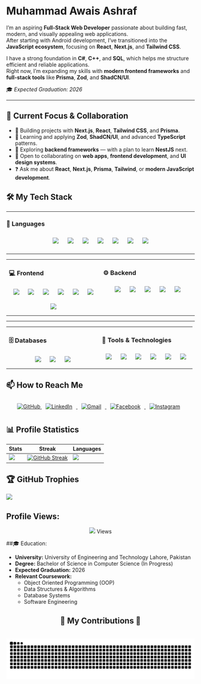 # Muhammad Awais Ashraf

I’m an aspiring **Full-Stack Web Developer** passionate about building fast, modern, and visually appealing web applications.  
After starting with Android development, I’ve transitioned into the **JavaScript ecosystem**, focusing on **React**, **Next.js**, and **Tailwind CSS**.  

I have a strong foundation in **C#**, **C++**, and **SQL**, which helps me structure efficient and reliable applications.  
Right now, I’m expanding my skills with **modern frontend frameworks** and **full-stack tools** like **Prisma**, **Zod**, and **ShadCN/UI**.  

🎓 *Expected Graduation: 2026*


---

## 🚀 Current Focus & Collaboration

- 🔭 Building projects with **Next.js**, **React**, **Tailwind CSS**, and **Prisma**.  
- 🌱 Learning and applying **Zod**, **ShadCN/UI**, and advanced **TypeScript** patterns.  
- 🧩 Exploring **backend frameworks** — with a plan to learn **NestJS** next.  
- 🌟 Open to collaborating on **web apps**, **frontend development**, and **UI design systems**.  
- ❓ Ask me about **React**, **Next.js**, **Prisma**, **Tailwind**, or **modern JavaScript development**.


## 🛠️ My Tech Stack  

---

### 🧠 Languages  

<div align="center">  
<a href="https://www.typescriptlang.org/" target="_blank"><img style="margin: 10px" src="https://img.shields.io/badge/-TypeScript-3178C6?style=flat&logo=typescript&logoColor=white" height="35" /></a>  
<a href="https://developer.mozilla.org/en-US/docs/Web/JavaScript" target="_blank"><img style="margin: 10px" src="https://img.shields.io/badge/-JavaScript-F7DF1E?style=flat&logo=javascript&logoColor=black" height="35" /></a>  
<a href="https://kotlinlang.org/" target="_blank"><img style="margin: 10px" src="https://img.shields.io/badge/-Kotlin-7F52FF?style=flat&logo=kotlin&logoColor=white" height="35" /></a>  
<a href="https://www.java.com/" target="_blank"><img style="margin: 10px" src="https://img.shields.io/badge/-Java-E34F26?style=flat&logo=java&logoColor=white" height="35" /></a>  
<a href="https://docs.microsoft.com/en-us/dotnet/csharp/" target="_blank"><img style="margin: 10px" src="https://img.shields.io/badge/-C%23-239120?style=flat&logo=csharp&logoColor=white" height="100" /></a>  
<a href="https://isocpp.org/" target="_blank"><img style="margin: 10px" src="https://img.shields.io/badge/-C++-00599C?style=flat&logo=c%2B%2B&logoColor=white" height="35" /></a>  
<a href="https://www.w3schools.com/sql/" target="_blank"><img style="margin: 10px" src="https://img.shields.io/badge/-SQL-4479A1?style=flat&logo=database&logoColor=white" height="35" /></a>  
</div>

---

<table><tr><td valign="top" width="50%">

### 💻 Frontend

<div align="center">  
<a href="https://react.dev/" target="_blank"><img style="margin: 10px" src="https://img.shields.io/badge/-React-61DAFB?style=flat&logo=react&logoColor=black" height="35" /></a>  
<a href="https://nextjs.org/" target="_blank"><img style="margin: 10px" src="https://img.shields.io/badge/-Next.js-000000?style=flat&logo=nextdotjs&logoColor=white" height="35" /></a>  
<a href="https://tailwindcss.com/" target="_blank"><img style="margin: 10px" src="https://img.shields.io/badge/-Tailwind%20CSS-38B2AC?style=flat&logo=tailwindcss&logoColor=white" height="35" /></a>  
<a href="https://developer.android.com/jetpack" target="_blank"><img style="margin: 10px" src="https://img.shields.io/badge/-Jetpack-34A853?style=flat&logo=android&logoColor=white" height="35" /></a>  
<a href="https://ui.shadcn.com/" target="_blank"><img style="margin: 10px" src="https://img.shields.io/badge/-ShadCN%2FUI-18181B?style=flat&logo=react&logoColor=white" height="35" /></a>  
<a href="https://developer.mozilla.org/en-US/docs/Web/HTML" target="_blank"><img style="margin: 10px" src="https://img.shields.io/badge/-HTML5-E34F26?style=flat&logo=html5&logoColor=white" height="35" /></a>  
<a href="https://developer.mozilla.org/en-US/docs/Web/CSS" target="_blank"><img style="margin: 10px" src="https://img.shields.io/badge/-CSS3-1572B6?style=flat&logo=css3&logoColor=white" height="35" /></a>  
</div>

</td><td valign="top" width="50%">

### ⚙️ Backend

<div align="center">  
<a href="https://nextjs.org/docs/app/building-your-application/routing/api-routes" target="_blank"><img style="margin: 10px" src="https://img.shields.io/badge/-Next.js%20API-000000?style=flat&logo=nextdotjs&logoColor=white" height="35" /></a>  
<a href="https://dagger.dev/hilt/" target="_blank"><img style="margin: 10px" src="https://img.shields.io/badge/-Hilt-34A853?style=flat&logo=android&logoColor=white" height="35" /></a>  
<a href="https://zod.dev/" target="_blank"><img style="margin: 10px" src="https://img.shields.io/badge/-Zod-3066BE?style=flat&logo=zod&logoColor=white" height="35" /></a>  
<a href="https://jwt.io/" target="_blank"><img style="margin: 10px" src="https://img.shields.io/badge/-JWT-000000?style=flat&logo=jsonwebtokens&logoColor=white" height="35" /></a>  
<a href="https://authjs.dev/" target="_blank"><img style="margin: 10px" src="https://img.shields.io/badge/-Auth.js-3B82F6?style=flat&logo=nextauth&logoColor=white" height="35" /></a>  
</div>

</td></tr></table>

---

<table><tr><td valign="top" width="50%">

### 🗄️ Databases  

<div align="center">  
<a href="https://www.prisma.io/" target="_blank"><img style="margin: 10px" src="https://img.shields.io/badge/-Prisma-2D3748?style=flat&logo=prisma&logoColor=white" height="35" /></a>  
<a href="https://developer.android.com/training/data-storage/room" target="_blank"><img style="margin: 10px" src="https://img.shields.io/badge/-Room%20DB-34A853?style=flat&logo=android&logoColor=white" height="35" /></a>  
<a href="https://www.microsoft.com/en-us/sql-server" target="_blank"><img style="margin: 10px" src="https://img.shields.io/badge/-SQL%20Server-CC2927?style=flat&logo=microsoftsqlserver&logoColor=white" height="35" /></a>  
</div>

</td><td valign="top" width="50%">

### 🧰 Tools & Technologies  

<div align="center">  
<a href="https://git-scm.com/" target="_blank"><img style="margin: 10px" src="https://img.shields.io/badge/-Git-F05032?style=flat&logo=git&logoColor=white" height="35" /></a>  
<a href="https://github.com/" target="_blank"><img style="margin: 10px" src="https://img.shields.io/badge/-GitHub-181717?style=flat&logo=github&logoColor=white" height="35" /></a>  
<a href="https://code.visualstudio.com/" target="_blank"><img style="margin: 10px" src="https://img.shields.io/badge/-VS%20Code-007ACC?style=flat&logo=visualstudiocode&logoColor=white" height="35" /></a>  
<a href="https://developer.android.com/studio" target="_blank"><img style="margin: 10px" src="https://img.shields.io/badge/-Android%20Studio-3DDC84?style=flat&logo=androidstudio&logoColor=white" height="35" /></a>  
<a href="https://www.figma.com/" target="_blank"><img style="margin: 10px" src="https://img.shields.io/badge/-Figma-F24E1E?style=flat&logo=figma&logoColor=white" height="35" /></a>  
<a href="https://vercel.com/" target="_blank"><img style="margin: 10px" src="https://img.shields.io/badge/-Vercel-000000?style=flat&logo=vercel&logoColor=white" height="35" /></a>  
</div>

</td></tr></table>


## 📫 How to Reach Me

<div align="center">

<a href="https://github.com/awais1019" target="blank">
    <img style="margin: 10px size: 30px" src="https://img.shields.io/badge/-GitHub-181717?style=flat&logo=github&logoColor=white" alt="GitHub"  height="35" />
</a>

<a href="https://www.linkedin.com/in/muhammad-awais-ashraf/" target="blank">
    <img style="margin: 10px" src="https://img.shields.io/badge/-LinkedIn-0A66C2?style=flat&logo=linkedin&logoColor=white" alt="LinkedIn"  height="35" />
</a>

<a href="mailto:mhawais431@gmail.com" target="blank">
    <img style="margin: 10px" src="https://img.shields.io/badge/-Gmail-D14836?style=flat&logo=gmail&logoColor=white" alt="Gmail" height="35" />
</a>

<a href="https://www.facebook.com/awais.ashraf.54922169" target="blank">
    <img style="margin: 10px" src="https://img.shields.io/badge/-Facebook-1877F2?style=flat&logo=facebook&logoColor=white" alt="Facebook"  height="35" />
</a>

<a href="https://www.instagram.com/awais.ashraf.54922169" target="blank">
    <img style="margin: 10px" src="https://img.shields.io/badge/-Instagram-E4405F?style=flat&logo=instagram&logoColor=white" alt="Instagram" height="35" />
</a>

</div>

## 📊 Profile Statistics

| Stats                                                                                                                         | Streak                                                                                                                                                                      | Languages                                                                                                                     |
|-------------------------------------------------------------------------------------------------------------------------------|------------------------------------------------------------------------------------------------------------------------------------------------------------------------------|-------------------------------------------------------------------------------------------------------------------------------|
| ![](https://github-profile-summary-cards.vercel.app/api/cards/stats?username=awais1019&theme=react)                            | [![GitHub Streak](https://streak-stats.demolab.com/?user=awais1019&theme=react&hide_border=true&border_radius=10&date_format=j%20M%5B%20Y%5D&ring=ffffff)](https://git.io/streak-stats) |  ![](https://github-readme-stats.vercel.app/api/top-langs/?username=awais1019&layout=compact&theme=react)                                 |

## 🏆 GitHub Trophies
![](https://github-profile-trophy.vercel.app/?username=awais1019&theme=radical&no-frame=false&no-bg=true&margin-w=2)

## Profile Views:
<p align="center"> 
    <img src="https://profile-counter.glitch.me/awais1019/count.svg" />
  Views<br>
  
</p>
##🎓 Education:

- **University:** University of Engineering and Technology Lahore, Pakistan
- **Degree:** Bachelor of Science in Computer Science (In Progress)
- **Expected Graduation:** 2026
- **Relevant Coursework:**
  - Object Oriented Programming (OOP)
  - Data Structures & Algorithms
  - Database Systems
  - Software Engineering

<div align="center">
  <h2>🐍 My Contributions 🐍</h2>
  <br>
  <img alt="snake eating my contributions" src="https://raw.githubusercontent.com/awais1019/awais1019/output/github-contribution-grid-snake.svg" />
  
  <br/><br/><br/>
</div>
